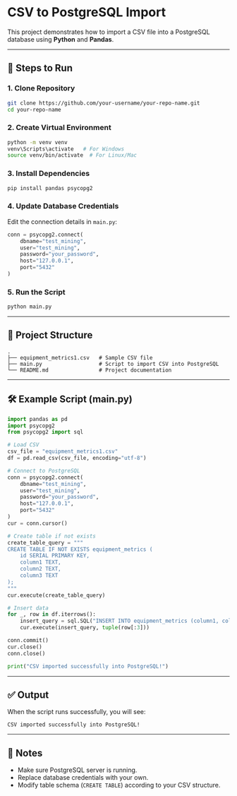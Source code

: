 # CSV to PostgreSQL Import

This project demonstrates how to import a CSV file into a PostgreSQL database using **Python** and **Pandas**.

---

## 🚀 Steps to Run

### 1. Clone Repository
```bash
git clone https://github.com/your-username/your-repo-name.git
cd your-repo-name
```

### 2. Create Virtual Environment
```bash
python -m venv venv
venv\Scripts\activate   # For Windows
source venv/bin/activate  # For Linux/Mac
```

### 3. Install Dependencies
```bash
pip install pandas psycopg2
```

### 4. Update Database Credentials
Edit the connection details in `main.py`:
```python
conn = psycopg2.connect(
    dbname="test_mining",
    user="test_mining",
    password="your_password",
    host="127.0.0.1",
    port="5432"
)
```

### 5. Run the Script
```bash
python main.py
```

---

## 📂 Project Structure
```
.
├── equipment_metrics1.csv   # Sample CSV file
├── main.py                  # Script to import CSV into PostgreSQL
└── README.md                # Project documentation
```

---

## 🛠️ Example Script (main.py)

```python
import pandas as pd
import psycopg2
from psycopg2 import sql

# Load CSV
csv_file = "equipment_metrics1.csv"
df = pd.read_csv(csv_file, encoding="utf-8")

# Connect to PostgreSQL
conn = psycopg2.connect(
    dbname="test_mining",
    user="test_mining",
    password="your_password",
    host="127.0.0.1",
    port="5432"
)
cur = conn.cursor()

# Create table if not exists
create_table_query = """
CREATE TABLE IF NOT EXISTS equipment_metrics (
    id SERIAL PRIMARY KEY,
    column1 TEXT,
    column2 TEXT,
    column3 TEXT
);
"""
cur.execute(create_table_query)

# Insert data
for _, row in df.iterrows():
    insert_query = sql.SQL("INSERT INTO equipment_metrics (column1, column2, column3) VALUES (%s, %s, %s)")
    cur.execute(insert_query, tuple(row[:3]))

conn.commit()
cur.close()
conn.close()

print("CSV imported successfully into PostgreSQL!")
```

---

## ✅ Output
When the script runs successfully, you will see:
```
CSV imported successfully into PostgreSQL!
```

---

## 📌 Notes
- Make sure PostgreSQL server is running.
- Replace database credentials with your own.
- Modify table schema (`CREATE TABLE`) according to your CSV structure.
